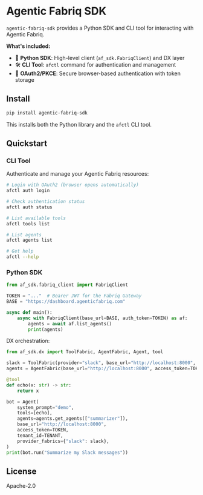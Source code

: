# Agentic Fabriq SDK

`agentic-fabriq-sdk` provides a Python SDK and CLI tool for interacting with Agentic Fabriq.

**What's included:**
- 🐍 **Python SDK**: High-level client (`af_sdk.FabriqClient`) and DX layer
- 🛠️ **CLI Tool**: `afctl` command for authentication and management
- 🔐 **OAuth2/PKCE**: Secure browser-based authentication with token storage

## Install

```bash
pip install agentic-fabriq-sdk
```

This installs both the Python library and the `afctl` CLI tool.

## Quickstart

### CLI Tool

Authenticate and manage your Agentic Fabriq resources:

```bash
# Login with OAuth2 (browser opens automatically)
afctl auth login

# Check authentication status
afctl auth status

# List available tools
afctl tools list

# List agents
afctl agents list

# Get help
afctl --help
```

### Python SDK

```python
from af_sdk.fabriq_client import FabriqClient

TOKEN = "..."  # Bearer JWT for the Fabriq Gateway
BASE = "https://dashboard.agenticfabriq.com"

async def main():
    async with FabriqClient(base_url=BASE, auth_token=TOKEN) as af:
        agents = await af.list_agents()
        print(agents)
```

DX orchestration:

```python
from af_sdk.dx import ToolFabric, AgentFabric, Agent, tool

slack = ToolFabric(provider="slack", base_url="http://localhost:8000", access_token=TOKEN, tenant_id=TENANT)
agents = AgentFabric(base_url="http://localhost:8000", access_token=TOKEN, tenant_id=TENANT)

@tool
def echo(x: str) -> str:
    return x

bot = Agent(
    system_prompt="demo",
    tools=[echo],
    agents=agents.get_agents(["summarizer"]),
    base_url="http://localhost:8000",
    access_token=TOKEN,
    tenant_id=TENANT,
    provider_fabrics={"slack": slack},
)
print(bot.run("Summarize my Slack messages"))
```

## License

Apache-2.0
